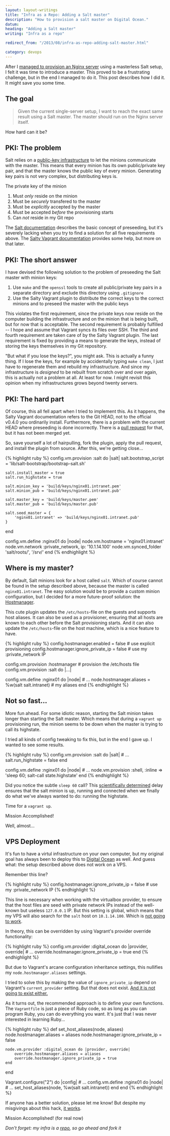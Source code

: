 ```yaml
---
layout: layout-writings
title: "Infra as a Repo: Adding a Salt master"
description: "How to provision a salt master on Digital Ocean."
datum: 
heading: "Adding a Salt master"
writing: "Infra as a repo"

redirect_from: "/2013/08/infra-as-repo-adding-salt-master.html"

category: devops
---
```


After I [managed to provision an Nginx server][previous post] using a masterless Salt setup, I felt it was time to
introduce a master. This proved to be a frustrating challenge, but in the end I managed to do it. This post
describes how I did it. It might save you some time.


The goal
--------

> Given the current single-server setup, I want to reach the exact same result using a Salt master. The master
> should run on the Nginx server itself.

How hard can it be?

PKI: The problem
-------------

Salt relies on a [public-key infrastructure][PKI] to let the minions communicate with the master. This means that
every minion has its own public/private key pair, and that the master knows the public key of every minion. Generating
key pairs is not very complex, but distributing keys is.

The private key of the minion

1. Must *only* reside on the minion
2. Must be *securely* transfered to the master
3. Must be *explicitly* accepted by the master
4. Must be accepted *before* the provisioning starts
5. Can *not* reside in my Git repo

The [Salt documentation][Salt-PKI] describes the basic concept of preseeding, but it's severely lacking when you try
to find a solution for all five requirements above. The [Salty Vagrant documentation][Salty Vagrant plugin] provides some
help, but more on that later.

PKI: The short answer
---------------------

I have devised the following solution to the problem of preseeding the Salt master with minion keys:

1. Use `make` and the `openssl` tools to create all public/private key pairs in a separate directory and
   exclude this directory using `.gitignore`
2. Use the Salty Vagrant plugin to distribute the correct keys to the correct minions and to preseed the master with
   the public keys

This violates the first requirement, since the private keys now reside on the computer building the infrastructure and
on the minion that is being built, but for now that is acceptable. The second requirement is probably fulfilled --
I hope and assume that Vagrant syncs its files over SSH. The third and fourth requirement are taken care of by the
Salty Vagrant plugin. The last requirement is fixed by providing a means to generate the keys, instead of storing the
keys themselves in my Git repository.

"But what if you lose the keys?", you might ask. This is actually a funny thing. If I lose the keys, for example by
accidentally typing `make clean`, I just have to regenerate them and rebuild my infrastructure. And since my
infrastructure is *designed* to be rebuilt from scratch over and over again, this is actually not a problem at all.
At least for now. I might revisit this opinion when my infrastructures grows beyond twenty servers.


PKI: The hard part
------------------

Of course, this all fell apart when I tried to implement this. As it happens, the Salty Vagrant documentation refers
to the Git HEAD, not to the official v0.4.0 you ordinarily install. Furthermore, there is a problem with the current
HEAD where preseeding is done incorrectly. There is a [pull request] for that, but it has not been merged yet.

So, save yourself a lot of hairpulling, fork the plugin, apply the pull request, and install the plugin from source.
After this, we're getting close...

{% highlight ruby %}
config.vm.provision :salt do |salt|
    salt.bootstrap_script = 'lib/salt-bootstrap/bootstrap-salt.sh'

    salt.install_master = true
    salt.run_highstate = true

    salt.minion_key = 'build/keys/nginx01.intranet.pem'
    salt.minion_pub = 'build/keys/nginx01.intranet.pub'

    salt.master_key = 'build/keys/master.pem'
    salt.master_pub = 'build/keys/master.pub'

    salt.seed_master = {
        'nginx01.intranet' => 'build/keys/nginx01.intranet.pub'
    }
end

config.vm.define :nginx01 do |node|
    node.vm.hostname = 'nginx01.intranet'
    node.vm.network :private_network, ip: '10.1.14.100'
    node.vm.synced_folder 'salt/roots/', '/srv/'
end
{% endhighlight %}    

Where is my master?
-------------------

By default, Salt minions look for a host called `salt`. Which of course cannot be found in the setup described above,
because the master is called `nginx01.intranet`. The easy solution would be to provide a custom minion configuration,
but I decided for a more future-proof solution: the [Hostmanager][].

This cute plugin updates the `/etc/hosts`-file on the guests and supports host aliases. It can also be used as a provisioner,
ensuring that all hosts are known to each other before the Salt provisioning starts. And it can also update the
`/etc/hosts`-file on the host machine, which is a nice feature to have.

{% highlight ruby %}
config.hostmanager.enabled = false             # use explicit provisioning
config.hostmanager.ignore_private_ip = false   # use my :private_network IP

config.vm.provision :hostmanager               # provision the /etc/hosts file
config.vm.provision :salt do |...|

config.vm.define :nginx01 do |node|
    # ...
    node.hostmanager.aliases = %w(salt salt.intranet)   # my aliases
end
{% endhighlight %}    

Not so fast...
--------------

More fun ahead. For some idiotic reason, starting the Salt minion takes longer than starting the Salt master. Which
means that during a `vagrant up` provisioning run, the minion seems to be down when the master is trying to call its
highstate.

I tried all kinds of config tweaking to fix this, but in the end I gave up. I wanted to see some results.

{% highlight ruby %}
config.vm.provision :salt do |salt|
    # ...
    salt.run_highstate = false
end

config.vm.define :nginx01 do |node|
    # ...
    node.vm.provision :shell, :inline => 'sleep 60; salt-call state.highstate'
end
{% endhighlight %}    

Did you notice the subtle `sleep 60` call? This [scientifically determined][trial-error] delay ensures that the
salt minion is up, running and connected when we finally do what we've always wanted to do: running the highstate.

Time for a `vagrant up`.

Mission Accomplished!

Well, almost...

VPS Deployment
-------------

It's fun to have a virtul infrastructure on your own computer, but my original goal has always been to deploy this to
[Digital Ocean] as well. And guess what: the setup described above does not work on a VPS.

Remember this line?

{% highlight ruby %}
config.hostmanager.ignore_private_ip = false    # use my :private_network IP
{% endhighlight %}    

This line is necessary when working with the virtualbox provider, to ensure that the host files are seed with private
network IPs
instead of the well-known but useless `127.0.0.1` IP. But this setting is global, which means that my VPS will also
search for the `salt` host on `10.1.14.100`. Which is [not going to work][Private Network].

In theory, this can be overridden by using Vagrant's provider override functionality:

{% highlight ruby %}
config.vm.provider :digital_ocean do |provider, override|
    # ...
    override.hostmanager.ignore_private_ip = true
end
{% endhighlight %}    

But due to Vagrant's arcane configuration inheritance settings, this nullifies my `node.hostmanager.aliases`
settings.

I tried to solve this by making the value of `ignore_private_ip` depend on Vagrant's `current_provider` setting.
But that does not exist. [And it is not going to exist either.][current-provider]

As it turns out, the recommended approach is to define your own functions. The `Vagrantfile` is just a piece of
Ruby code, so as long as you can program Ruby, you can do everything you want. It's just that I was never interested
in learning Ruby...

{% highlight ruby %}
def set_host_aliases(node, aliases)
    node.hostmanager.aliases = aliases
    node.hostmanager.ignore_private_ip = false

    node.vm.provider :digital_ocean do |provider, override|
        override.hostmanager.aliases = aliases
        override.hostmanager.ignore_private_ip = true
    end
end

Vagrant.configure("2") do |config|
    # ...
    config.vm.define :nginx01 do |node|
        # ...
        set_host_aliases(node, %w(salt salt.intranet))
    end
end
{% endhighlight %}    

If anyone has a better solution, please let me know! But despite my misgivings about this hack, [it works].

Mission Accomplished! (for real now)

_Don't forget: my infra is a [repo], so go ahead and fork it_


[previous post]: http://blog.publysher.nl/2013/07/infra-as-repo-using-vagrant-and-salt.html
[Salty Vagrant plugin]: https://github.com/saltstack/salty-vagrant
[PKI]: http://en.wikipedia.org/wiki/Public-key_infrastructure
[Salt-PKI]: https://salt.readthedocs.org/en/latest/topics/tutorials/preseed_key.html
[pull request]: https://github.com/saltstack/salty-vagrant/pull/98
[Hostmanager]: https://github.com/smdahlen/vagrant-hostmanager
[trial-error]: http://en.wikipedia.org/wiki/Trial_and_error
[Digital Ocean]: https://www.digitalocean.com/?refcode=8d8ff680bec5
[Private Network]: https://en.wikipedia.org/wiki/Private_network
[current-provider]:https://github.com/mitchellh/vagrant/issues/1867
[it works]: http://nginx01.publysher.nl/
[repo]: https://github.com/publysher/infra-example-nginx
